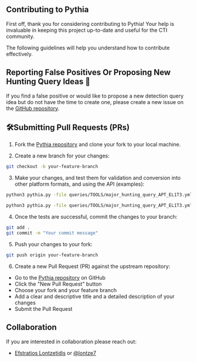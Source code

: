 ## Contributing to Pythia

First off, thank you for considering contributing to Pythia! Your help is invaluable in keeping this project up-to-date and useful for the CTI community.

The following guidelines will help you understand how to contribute effectively.

## Reporting False Positives Or Proposing New Hunting Query Ideas 🔎

If you find a false positive or would like to propose a new detection query idea but do not have the time to create one, please create a new issue on the [GitHub repository](https://github.com/EfstratiosLontzetidis/pythia/issues/new/).

## 🛠Submitting Pull Requests (PRs)

1. Fork the [Pythia repository](https://github.com/EfstratiosLontzetidis/pythia) and clone your fork to your local machine.

2. Create a new branch for your changes:

```bash
git checkout -b your-feature-branch
```

3. Make your changes, and test them for validation and conversion into other platform formats, and using the API (examples):

```bash
python3 pythia.py -file queries/TOOLS/major_hunting_query_APT_EL1T3.yml -validate
```

```bash
python3 pythia.py -file queries/TOOLS/major_hunting_query_APT_EL1T3.yml -convert CENSYS -api
```

4. Once the tests are successful, commit the changes to your branch:

```bash
git add .
git commit -m "Your commit message"
```

5. Push your changes to your fork:

```bash
git push origin your-feature-branch
```

6. Create a new Pull Request (PR) against the upstream repository:

* Go to the [Pythia repository](https://github.com/EfstratiosLontzetidis/pythia) on GitHub
* Click the "New Pull Request" button
* Choose your fork and your feature branch
* Add a clear and descriptive title and a detailed description of your changes
* Submit the Pull Request

## Collaboration
If you are interested in collaboration please reach out:
- [Efstratios Lontzetidis](https://www.linkedin.com/in/efstratioslontzetidis/) or [@lontze7](https://x.com/lontze7)

